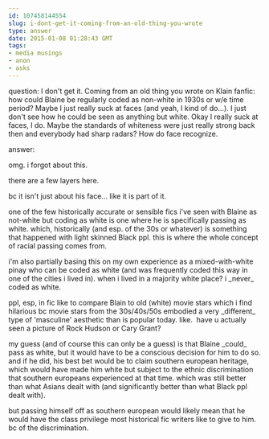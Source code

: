 ```yaml
---
id: 107458144554
slug: i-dont-get-it-coming-from-an-old-thing-you-wrote
type: answer
date: 2015-01-08 01:28:43 GMT
tags:
- media musings
- anon
- asks
---
```

question: I don't get it. Coming from an old thing you wrote on Klain fanfic: how could Blaine be regularly coded as non-white in 1930s or w/e time period? Maybe I just really suck at faces (and yeah, I kind of do...). I just don't see how he could be seen as anything but white. Okay I really suck at faces, I do. Maybe the standards of whiteness were just really strong back then and everybody had sharp radars? How do face recognize.

answer: <p>omg. i forgot about this.&nbsp;</p>
<p>there are a few layers here.&nbsp;</p>
<p>bc it isn't just about his face... like it is part of it.&nbsp;</p>
<p>one of the few historically accurate or sensible fics i've seen with Blaine as not-white but coding as white is one where he is specifically passing as white. which, historically (and esp. of the 30s or whatever) is something that happened with light skinned Black ppl. this is where the whole concept of racial passing comes from.&nbsp;</p>
<p>i'm also partially basing this on my own experience as a mixed-with-white pinay who can be coded as white (and was frequently coded this way in one of the cities i lived in). when i lived in a majority white place? i _never_ coded as white.&nbsp;</p>
<p>ppl, esp, in fic like to compare Blain to old (white) movie stars which i find hilarious bc movie stars from the 30s/40s/50s embodied a very _different_ type of 'masculine' aesthetic than is popular today. like. &nbsp;have u actually seen a picture of Rock Hudson or Cary Grant?&nbsp;</p>
<p>my guess (and of course this can only be a guess) is that Blaine _could_ pass as white, but it would have to be a conscious decision for him to do so. and if he did, his best bet would be to claim southern european heritage, which would have made him white but subject to the ethnic discrimination that southern europeans experienced at that time. which was still better than what Asians dealt with (and significantly better than what Black ppl dealt with).</p>
<p>but passing himself off as southern european would likely mean that he would have the class privilege most historical fic writers like to give to him. bc of the discrimination.</p>